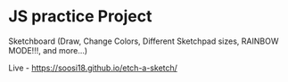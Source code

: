 # JS practice Project 

Sketchboard (Draw, Change Colors, Different Sketchpad sizes, RAINBOW MODE!!!, and more...)

Live - https://soosi18.github.io/etch-a-sketch/